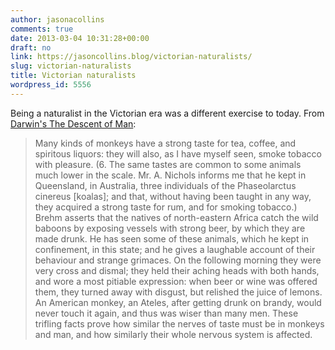 ```yaml
---
author: jasonacollins
comments: true
date: 2013-03-04 10:31:28+00:00
draft: no
link: https://jasoncollins.blog/victorian-naturalists/
slug: victorian-naturalists
title: Victorian naturalists
wordpress_id: 5556
---
```


Being a naturalist in the Victorian era was a different exercise to today. From [Darwin's The Descent of Man](http://www.gutenberg.org/ebooks/2300):


<blockquote>Many kinds of monkeys have a strong taste for tea, coffee, and spiritous liquors: they will also, as I have myself seen, smoke tobacco with pleasure. (6. The same tastes are common to some animals much lower in the scale. Mr. A. Nichols informs me that he kept in Queensland, in Australia, three individuals of the Phaseolarctus cinereus [koalas]; and that, without having been taught in any way, they acquired a strong taste for rum, and for smoking tobacco.) Brehm asserts that the natives of north-eastern Africa catch the wild baboons by exposing vessels with strong beer, by which they are made drunk. He has seen some of these animals, which he kept in confinement, in this state; and he gives a laughable account of their behaviour and strange grimaces. On the following morning they were very cross and dismal; they held their aching heads with both hands, and wore a most pitiable expression: when beer or wine was offered them, they turned away with disgust, but relished the juice of lemons. An American monkey, an Ateles, after getting drunk on brandy, would never touch it again, and thus was wiser than many men. These trifling facts prove how similar the nerves of taste must be in monkeys and man, and how similarly their whole nervous system is affected.</blockquote>

